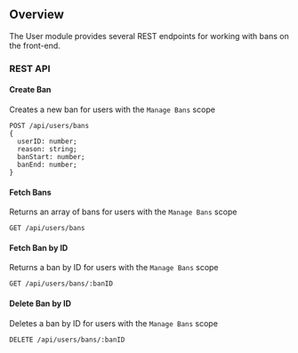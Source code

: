 ## Overview
The User module provides several REST endpoints for working with bans on the front-end.

### REST API

#### Create Ban
Creates a new ban for users with the `Manage Bans` scope
```
POST /api/users/bans
{
  userID: number;
  reason: string;
  banStart: number;
  banEnd: number;
}
```

#### Fetch Bans
Returns an array of bans for users with the `Manage Bans` scope
```
GET /api/users/bans
```

#### Fetch Ban by ID
Returns a ban by ID for users with the `Manage Bans` scope
```
GET /api/users/bans/:banID
```

#### Delete Ban by ID
Deletes a ban by ID for users with the `Manage Bans` scope
```
DELETE /api/users/bans/:banID
```
